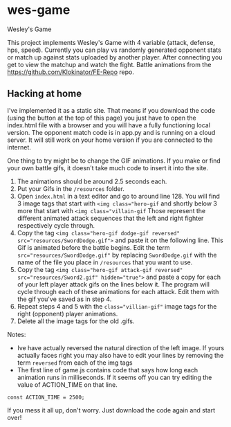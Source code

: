 # wes-game
Wesley's Game

This project implements Wesley's Game with 4 variable (attack, defense, hps, speed).  Currently you can play vs randomly generated opponent stats or match up against stats uploaded by another player.  After connecting you get to view the matchup and watch the fight.  Battle animations from the https://github.com/Klokinator/FE-Repo repo.

## Hacking at home

I've implemented it as a static site.  That means if you download the code (using the button at the top of this page) you just have to open the index.html file with a browser and you will have a fully functioning local version.  The opponent match code is in app.py and is running on a cloud server.  It will still work on your home version if you are connected to the internet.

One thing to try might be to change the GIF animations.  If you make or find your own battle gifs, it doesn't take much code to insert it into the site.
1. The animations should be around 2.5 seconds each.
2. Put your Gifs in the `/resources` folder.
3. Open `index.html` in a text editor and go to around line 128.  You will find 3 image tags that start with `<img class="hero-gif` and shortly below 3 more that start with `<img class="villain-gif`  Those represent the different animated attack sequences that the left and right fighter respectively cycle through.
4. Copy the tag `<img class="hero-gif dodge-gif reversed" src="resources/SwordDodge.gif">` and paste it on the following line.  This Gif is animated before the battle begins.  Edit the term `src="resources/SwordDodge.gif"` by replacing `SwordDodge.gif` with the name of the file you place in `/resources` that you want to use.
5. Copy the tag `<img class="hero-gif attack-gif reversed" src="resources/Sword2.gif" hidden="true">` and paste a copy for each of your left player attack gifs on the lines below it.  The program will cycle through each of these animations for each attack.  Edit them with the gif you've saved as in step 4.
6. Repeat steps 4 and 5 with the `class="villian-gif"` image tags for the right (opponent) player animations.
7. Delete all the image tags for the old .gifs.

Notes:
- Ive have actually reversed the natural direction of the left image.  If yours actually faces right you may also have to edit your lines by removing the term `reversed` from each of the img tags
- The first line of game.js contains code that says how long each animation runs in milliseconds.  If it seems off you can try editing the value of ACTION_TIME on that line.
```
const ACTION_TIME = 2500;
```

If you mess it all up, don't worry.  Just download the code again and start over!
